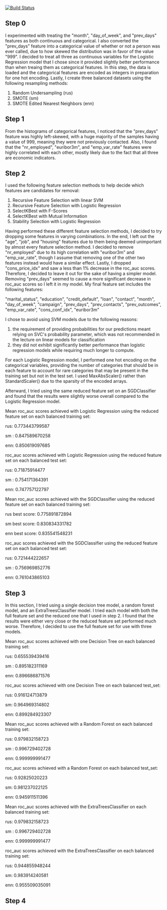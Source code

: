 [![Build Status](https://travis-ci.com/AppliedMachineLearning/homework-iii-wl2522.svg?token=iNBzZsJXgnHySWzKHvjP&branch=master)](https://travis-ci.com/AppliedMachineLearning/homework-iii-wl2522)


Step 0
------


I experimented with treating the "month", "day_of_week", and "prev_days" features as both continuous and categorical. I also converted the "prev_days" feature into a categorical value of whether or not a person was ever called, due to how skewed the distribution was in favor of the value "999".
I decided to treat all three as continuous variables for the Logistic Regression model that I chose since it provided slightly better performance than when treaing them as categorical features.
In this step, the data is loaded and the categorical features are encoded as integers in preparation for one hot encoding.
Lastly, I create three balanced datasets using the following resampling methods:


1) Random Undersampling (rus)
2) SMOTE (sm)
3) SMOTE Edited Nearest Neighbors (enn)

	
Step 1
------
	

From the histograms of categorical features, I noticed that the "prev_days" feature was highly left-skewed, with a huge majority of the samples having a value of 999, meaning they were not previously contacted.
Also, I found that the "nr_employed", "euribor3m", and "emp_var_rate" features were highly correlated with each other, mostly likely due to the fact that all three are economic indicators.


Step 2
------


I used the following feature selection methods to help decide which features are candidates for removal:


1) Recursive Feature Selection with linear SVM
2) Recursive Feature Selection with Logistic Regression
3) SelectKBest with F-Scores
4) SelectKBest with Mutual Information
5) Stability Selection with Logistic Regression


Having performed these different feature selection methods, I decided to try dropping some features in varying combinations. In the end, I left out the "age", "job", and "housing" features due to them being deemed unimportant by almost every feature selection method. I decided to remove "nr_employed" due to its high correlation with "euribor3m" and "emp_var_rate", though I assume that removing one of the other two features instead would have a similar effect. Lastly, I dropped "cons_price_idx" and saw a less than 1% decrease in the roc_auc scores. Therefore, I decided to leave it out for the sake of having a simpler model. Removing "prev_days" seemed to cause a more significant decrease in roc_auc scores so I left it in my model. My final feature set includes the following features: 

"marital_status", "education", "credit_default", "loan", "contact", "month", "day_of_week", "campaign", "prev_days", "prev_contacts", "prev_outcomes", "emp_var_rate", "cons_conf_idx", "euribor3m"


I chose to avoid using SVM models due to the following reasons:


1) the requirement of providing probabilities for our predictions meant relying on SVC's probability parameter, which was not recommended in the lecture on linear models for classification
2) they did not exhibit significantly better performance than logistic regression models while requiring much longer to compute.


For each Logistic Regression model, I performed one hot encoding on the categorical variables, providing the number of categories that should be in each feature to account for rare categories that may be present in the training set but not in the test set. I used MaxAbsScaler() rather than StandardScaler() due to the sparsity of the encoded arrays.

Afterward, I tried using the same reduced feature set on an SGDClassifier and found that the results were slightly worse overall compared to the Logistic Regression model.


Mean roc_auc scores achieved with Logistic Regression using the reduced feature set on each balanced training set:


rus: 0.773443799587

sm : 0.847589670258

enn: 0.850619097685


roc_auc scores achieved with Logistic Regression using the reduced feature set on each balanced test set:


rus: 0.71875914477

sm : 0.754171364391

enn: 0.747757122797


Mean roc_auc scores achieved with the SGDClassifier using the reduced feature set on each balanced training set:


rus best score: 0.775891872894

sm  best score: 0.830834331782

enn best score: 0.835541548231


roc_auc scores achieved with the SGDClassifier using the reduced feature set on each balanced test set:


rus: 0.721444222657

sm : 0.756969852776

enn: 0.761043865103


Step 3
------


In this section, I tried using a single decision tree model, a random forest model, and an ExtraTreesClassifier model. I tried each model with both the full feature set and the reduced one that I used in step 2. I found that the results were either very close or the reduced feature set performed much worse. Therefore, I decided to use the full feature set for use with three models.


Mean roc_auc scores achieved with one Decision Tree on each balanced training set:


rus: 0.655539439416

sm : 0.895182311169

enn: 0.896686871576


roc_auc scores achieved with one Decision Tree on each balanced test_set:


rus: 0.916124713879

sm: 0.964969314802

enn: 0.899284923307


Mean roc_auc scores achieved with a Random Forest on each balanced training set:


rus: 0.979832158723

sm : 0.996729402728

enn: 0.999999991477


roc_auc scores achieved with a Random Forest on each balanced test_set:


rus: 0.92825020223

sm: 0.981237022125

enn: 0.945911511396


Mean roc_auc scores achieved with the ExtraTreesClassifier on each balanced training set:


rus: 0.979832158723

sm : 0.996729402728

enn: 0.999999991477


roc_auc scores achieved with the ExtraTreesClassifier on each balanced training set:


rus: 0.944855948244

sm: 0.983914240581

enn: 0.955509035091


Step 4
------


